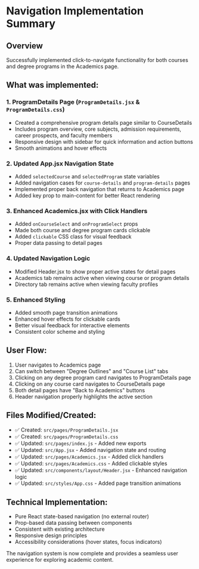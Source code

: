 # Navigation Implementation Summary

## Overview

Successfully implemented click-to-navigate functionality for both courses and degree programs in the Academics page.

## What was implemented:

### 1. ProgramDetails Page (`ProgramDetails.jsx` & `ProgramDetails.css`)

- Created a comprehensive program details page similar to CourseDetails
- Includes program overview, core subjects, admission requirements, career prospects, and faculty members
- Responsive design with sidebar for quick information and action buttons
- Smooth animations and hover effects

### 2. Updated App.jsx Navigation State

- Added `selectedCourse` and `selectedProgram` state variables
- Added navigation cases for `course-details` and `program-details` pages
- Implemented proper back navigation that returns to Academics page
- Added key prop to main-content for better React rendering

### 3. Enhanced Academics.jsx with Click Handlers

- Added `onCourseSelect` and `onProgramSelect` props
- Made both course and degree program cards clickable
- Added `clickable` CSS class for visual feedback
- Proper data passing to detail pages

### 4. Updated Navigation Logic

- Modified Header.jsx to show proper active states for detail pages
- Academics tab remains active when viewing course or program details
- Directory tab remains active when viewing faculty profiles

### 5. Enhanced Styling

- Added smooth page transition animations
- Enhanced hover effects for clickable cards
- Better visual feedback for interactive elements
- Consistent color scheme and styling

## User Flow:

1. User navigates to Academics page
2. Can switch between "Degree Outlines" and "Course List" tabs
3. Clicking on any degree program card navigates to ProgramDetails page
4. Clicking on any course card navigates to CourseDetails page
5. Both detail pages have "Back to Academics" buttons
6. Header navigation properly highlights the active section

## Files Modified/Created:

- ✅ Created: `src/pages/ProgramDetails.jsx`
- ✅ Created: `src/pages/ProgramDetails.css`
- ✅ Updated: `src/pages/index.js` - Added new exports
- ✅ Updated: `src/App.jsx` - Added navigation state and routing
- ✅ Updated: `src/pages/Academics.jsx` - Added click handlers
- ✅ Updated: `src/pages/Academics.css` - Added clickable styles
- ✅ Updated: `src/components/layout/Header.jsx` - Enhanced navigation logic
- ✅ Updated: `src/styles/App.css` - Added page transition animations

## Technical Implementation:

- Pure React state-based navigation (no external router)
- Prop-based data passing between components
- Consistent with existing architecture
- Responsive design principles
- Accessibility considerations (hover states, focus indicators)

The navigation system is now complete and provides a seamless user experience for exploring academic content.
